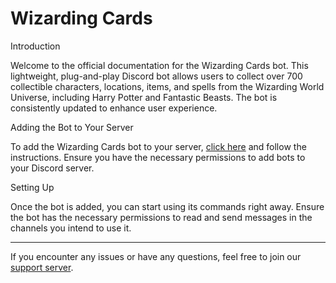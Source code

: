 # Wizarding Cards

Introduction

Welcome to the official documentation for the Wizarding Cards bot. This lightweight, plug-and-play Discord bot allows users to collect over 700 collectible characters, locations, items, and spells from the Wizarding World Universe, including Harry Potter and Fantastic Beasts. The bot is consistently updated to enhance user experience.



Adding the Bot to Your Server

To add the Wizarding Cards bot to your server, [click here](https://discord.com/oauth2/authorize?client\_id=1130656856990289961\&permissions=273408\&integration\_type=0\&scope=bot+applications.commands) and follow the instructions. Ensure you have the necessary permissions to add bots to your Discord server.



Setting Up

Once the bot is added, you can start using its commands right away. Ensure the bot has the necessary permissions to read and send messages in the channels you intend to use it.



***



If you encounter any issues or have any questions, feel free to join our [support server](https://discord.gg/dS2Avx4qGx).



